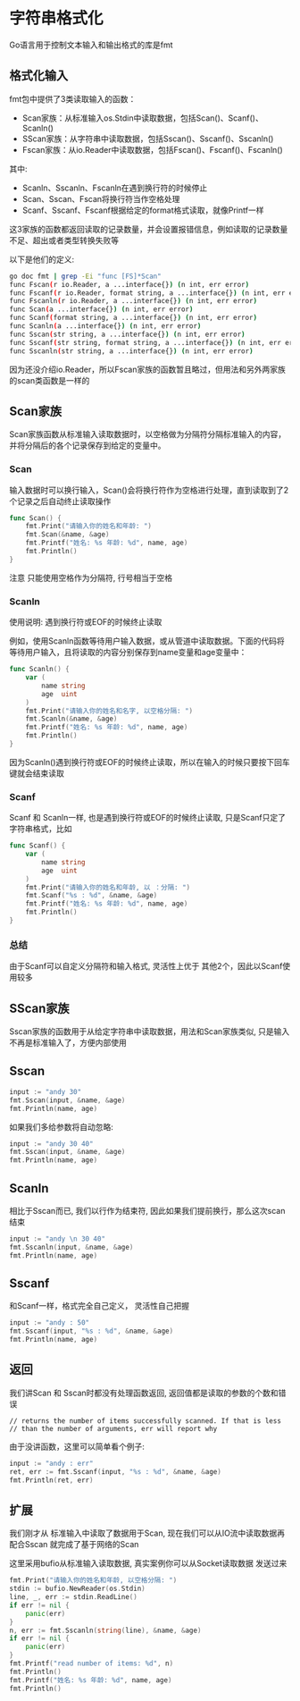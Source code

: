 # 字符串格式化

Go语言用于控制文本输入和输出格式的库是fmt

## 格式化输入

fmt包中提供了3类读取输入的函数：

+ Scan家族：从标准输入os.Stdin中读取数据，包括Scan()、Scanf()、Scanln()
+ SScan家族：从字符串中读取数据，包括Sscan()、Sscanf()、Sscanln()
+ Fscan家族：从io.Reader中读取数据，包括Fscan()、Fscanf()、Fscanln()

其中:

+ Scanln、Sscanln、Fscanln在遇到换行符的时候停止
+ Scan、Sscan、Fscan将换行符当作空格处理
+ Scanf、Sscanf、Fscanf根据给定的format格式读取，就像Printf一样

这3家族的函数都返回读取的记录数量，并会设置报错信息，例如读取的记录数量不足、超出或者类型转换失败等

以下是他们的定义:

```sh
go doc fmt | grep -Ei "func [FS]*Scan"
func Fscan(r io.Reader, a ...interface{}) (n int, err error)
func Fscanf(r io.Reader, format string, a ...interface{}) (n int, err error)
func Fscanln(r io.Reader, a ...interface{}) (n int, err error)
func Scan(a ...interface{}) (n int, err error)
func Scanf(format string, a ...interface{}) (n int, err error)
func Scanln(a ...interface{}) (n int, err error)
func Sscan(str string, a ...interface{}) (n int, err error)
func Sscanf(str string, format string, a ...interface{}) (n int, err error)
func Sscanln(str string, a ...interface{}) (n int, err error)
```

因为还没介绍io.Reader，所以Fscan家族的函数暂且略过，但用法和另外两家族的scan类函数是一样的


## Scan家族

Scan家族函数从标准输入读取数据时，以空格做为分隔符分隔标准输入的内容，并将分隔后的各个记录保存到给定的变量中。

### Scan

输入数据时可以换行输入，Scan()会将换行符作为空格进行处理，直到读取到了2个记录之后自动终止读取操作

```go
func Scan() {
	fmt.Print("请输入你的姓名和年龄: ")
	fmt.Scan(&name, &age)
	fmt.Printf("姓名: %s 年龄: %d", name, age)
	fmt.Println()
}
```
注意 只能使用空格作为分隔符, 行号相当于空格

### Scanln

使用说明: 遇到换行符或EOF的时候终止读取

例如，使用Scanln函数等待用户输入数据，或从管道中读取数据。下面的代码将等待用户输入，且将读取的内容分别保存到name变量和age变量中：
```go
func Scanln() {
	var (
		name string
		age  uint
	)
	fmt.Print("请输入你的姓名和名字, 以空格分隔: ")
	fmt.Scanln(&name, &age)
	fmt.Printf("姓名: %s 年龄: %d", name, age)
	fmt.Println()
}
```
因为Scanln()遇到换行符或EOF的时候终止读取，所以在输入的时候只要按下回车键就会结束读取

### Scanf

Scanf 和 Scanln一样, 也是遇到换行符或EOF的时候终止读取, 只是Scanf只定了字符串格式，比如
```go
func Scanf() {
	var (
		name string
		age  uint
	)
	fmt.Print("请输入你的姓名和年龄, 以 ：分隔: ")
	fmt.Scanf("%s : %d", &name, &age)
	fmt.Printf("姓名: %s 年龄: %d", name, age)
	fmt.Println()
}
```

### 总结

由于Scanf可以自定义分隔符和输入格式, 灵活性上优于 其他2个，因此以Scanf使用较多

## SScan家族

Sscan家族的函数用于从给定字符串中读取数据，用法和Scan家族类似, 只是输入不再是标准输入了，方便内部使用

## Sscan

```go
input := "andy 30"
fmt.Sscan(input, &name, &age)
fmt.Println(name, age)
```

如果我们多给参数将自动忽略:
```go
input := "andy 30 40"
fmt.Sscan(input, &name, &age)
fmt.Println(name, age)
```

## Scanln

相比于Sscan而已, 我们以行作为结束符, 因此如果我们提前换行，那么这次scan结束
```go
input := "andy \n 30 40"
fmt.Sscanln(input, &name, &age)
fmt.Println(name, age)
```

## Sscanf

和Scanf一样，格式完全自己定义， 灵活性自己把握
```go
input := "andy : 50"
fmt.Sscanf(input, "%s : %d", &name, &age)
fmt.Println(name, age)
```

## 返回

我们讲Scan 和 Sscan时都没有处理函数返回, 返回值都是读取的参数的个数和错误
```
// returns the number of items successfully scanned. If that is less
// than the number of arguments, err will report why
```

由于没讲函数，这里可以简单看个例子:
```go
input := "andy : err"
ret, err := fmt.Sscanf(input, "%s : %d", &name, &age)
fmt.Println(ret, err)
```

## 扩展

我们刚才从 标准输入中读取了数据用于Scan, 现在我们可以从IO流中读取数据再配合Sscan 就完成了基于网络的Scan

这里采用bufio从标准输入读取数据, 真实案例你可以从Socket读取数据 发送过来
```go
fmt.Print("请输入你的姓名和年龄, 以空格分隔: ")
stdin := bufio.NewReader(os.Stdin)
line, _, err := stdin.ReadLine()
if err != nil {
    panic(err)
}
n, err := fmt.Sscanln(string(line), &name, &age)
if err != nil {
    panic(err)
}
fmt.Printf("read number of items: %d", n)
fmt.Println()
fmt.Printf("姓名: %s 年龄: %d", name, age)
fmt.Println()
```


